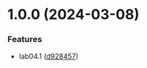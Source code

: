 # 1.0.0 (2024-03-08)


### Features

* lab04.1 ([d928457](https://github.com/username/git-extended/commit/d928457259dbf6db372ed0af02d3f383d4537bca))



